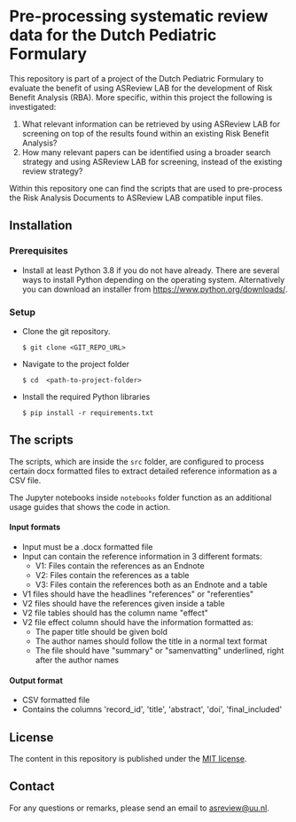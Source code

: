 # Pre-processing systematic review data for the Dutch Pediatric Formulary

This repository is part of a project of the Dutch Pediatric Formulary to evaluate
the benefit of using ASReview LAB for the development of Risk Benefit Analysis (RBA).
More specific, within this project the following is investigated:

1. What relevant information can be retrieved by using ASReview LAB for screening on top of
the results found within an existing Risk Benefit Analysis?
2. How many relevant papers can be identified using a broader search strategy and using ASReview LAB for screening, instead of the existing review strategy?

Within this repository one can find the scripts that are used to pre-process the
Risk Analysis Documents to ASReview LAB compatible input files.

## Installation

### Prerequisites  

*   Install at least Python 3.8 if you do not have already. There are several ways to install Python depending on the operating system. Alternatively you can download an installer from <https://www.python.org/downloads/>.

### Setup

*   Clone the git repository.

        $ git clone <GIT_REPO_URL>

*   Navigate to the project folder

        $ cd  <path-to-project-folder>

*   Install the required Python libraries

        $ pip install -r requirements.txt

## The scripts
The scripts, which are inside the `src` folder, are configured to process certain docx formatted files to extract detailed reference information as a CSV file.

The Jupyter notebooks inside `notebooks` folder function as an additional usage guides that shows the code in action.

#### Input formats
- Input must be a .docx formatted file
- Input can contain the reference information in 3 different formats:
  - V1: Files contain the references as an Endnote
  - V2: Files contain the references as a table
  - V3: Files contain the references both as an Endnote and a table
- V1 files should have the headlines "references" or "referenties"
- V2 files should have the references given inside a table
- V2 file tables should has the column name "effect"
- V2 file effect column should have the information formatted as:
  - The paper title should be given bold
  - The author names should follow the title in a normal text format
  - The file should have "summary" or "samenvatting" underlined, right after the author names

#### Output format
- CSV formatted file
- Contains the columns 'record_id', 'title', 'abstract', 'doi', 'final_included'

## License
The content in this repository is published under the [MIT license](https://github.com/asreview/paper-kinderformularium/blob/main/LICENSE).

## Contact
For any questions or remarks, please send an email to asreview@uu.nl.
